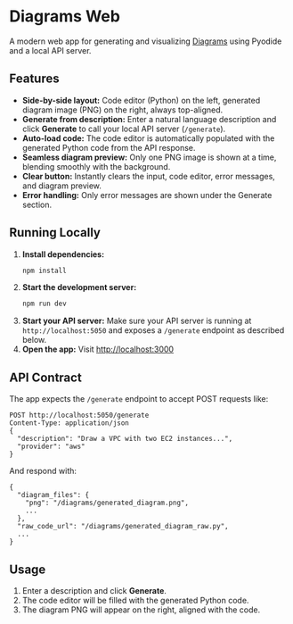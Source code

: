 
# Diagrams Web

A modern web app for generating and visualizing [Diagrams](https://diagrams.mingrammer.com/) using Pyodide and a local API server.

## Features

- **Side-by-side layout:** Code editor (Python) on the left, generated diagram image (PNG) on the right, always top-aligned.
- **Generate from description:** Enter a natural language description and click **Generate** to call your local API server (`/generate`).
- **Auto-load code:** The code editor is automatically populated with the generated Python code from the API response.
- **Seamless diagram preview:** Only one PNG image is shown at a time, blending smoothly with the background.
- **Clear button:** Instantly clears the input, code editor, error messages, and diagram preview.
- **Error handling:** Only error messages are shown under the Generate section.

## Running Locally

1. **Install dependencies:**
   ```sh
   npm install
   ```
2. **Start the development server:**
   ```sh
   npm run dev
   ```
3. **Start your API server:**
   Make sure your API server is running at `http://localhost:5050` and exposes a `/generate` endpoint as described below.
4. **Open the app:**
   Visit [http://localhost:3000](http://localhost:3000)

## API Contract

The app expects the `/generate` endpoint to accept POST requests like:

```
POST http://localhost:5050/generate
Content-Type: application/json
{
  "description": "Draw a VPC with two EC2 instances...",
  "provider": "aws"
}
```

And respond with:

```
{
  "diagram_files": {
    "png": "/diagrams/generated_diagram.png",
    ...
  },
  "raw_code_url": "/diagrams/generated_diagram_raw.py",
  ...
}
```

## Usage

1. Enter a description and click **Generate**.
2. The code editor will be filled with the generated Python code.
3. The diagram PNG will appear on the right, aligned with the code.
